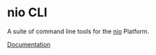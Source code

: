 nio CLI
=======

A suite of command line tools for the [nio](https://niolabs.com/) Platform.

[Documentation](https://docs.n.io/cli/)
